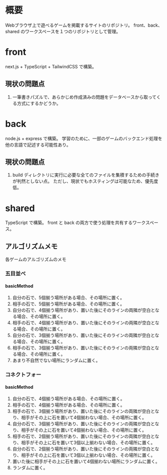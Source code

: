 # 概要
Webブラウザ上で遊べるゲームを掲載するサイトのリポジトリ。
front、back、shared のワークスペースを１つのリポジトリとして管理。

# front
next.js + TypeScript + TailwindCSS で構築。

## 現状の問題点

1. 一筆書きパズルで、あらかじめ作成済みの問題をデータベースから取ってくる方式にするかどうか。

# back
node.js + express で構築。
学習のために、一部のゲームのバックエンド処理を他の言語で記述する可能性あり。

## 現状の問題点

1. build ディレクトリに実行に必要な全てのファイルを集積するための手続きが判然としない点。
   ただし、現状でもホスティングは可能なため、優先度低。

# shared
TypeScript で構築。
front と back の両方で使う処理を共有するワークスペース。

## アルゴリズムメモ
各ゲームのアルゴリズムのメモ

### 五目並べ

#### basicMethod

1. 自分の石で、5個揃う場所がある場合、その場所に置く。
2. 相手の石で、5個揃う場所がある場合、その場所に置く。
3. 自分の石で、4個揃う場所があり、置いた後にそのラインの両隣が空白となる場合、その場所に置く。
4. 相手の石で、4個揃う場所があり、置いた後にそのラインの両隣が空白となる場合、その場所に置く。
5. 自分の石で、3個揃う場所があり、置いた後にそのラインの両隣が空白となる場合、その場所に置く。
6. 相手の石で、3個揃う場所があり、置いた後にそのラインの両隣が空白となる場合、その場所に置く。
7. あまり不自然でない場所にランダムに置く。

### コネクトフォー

#### basicMethod

1. 自分の石で、4個揃う場所がある場合、その場所に置く。
2. 相手の石で、4個揃う場所がある場合、その場所に置く。
3. 相手の石で、3個揃う場所があり、置いた後にそのラインの両隣が空白となり、相手がその上に石を置いて4個揃わない場合、その場所に置く。
4. 自分の石で、3個揃う場所があり、置いた後にそのラインの両隣が空白となり、相手がその上に石を置いて4個揃わない場合、その場所に置く。
5. 相手の石で、2個揃う場所があり、置いた後にそのラインの両隣が空白となり、相手がその上に石を置いて3個以上揃わない場合、その場所に置く。
6. 自分の石で、2個揃う場所があり、置いた後にそのラインの両隣が空白となり、相手がその上に石を置いて3個以上揃わない場合、その場所に置く。
7. 置いた後に相手がその上に石を置いて4個揃わない場所にランダムに置く。
8. ランダムに置く。
